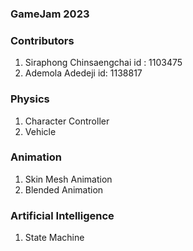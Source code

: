 ### GameJam 2023

### Contributors
1. Siraphong Chinsaengchai  id : 1103475
2. Ademola Adedeji id: 1138817

### Physics
1. Character Controller
2. Vehicle

### Animation
1. Skin Mesh Animation
2. Blended Animation

### Artificial Intelligence
1. State Machine
